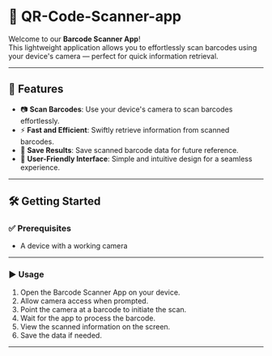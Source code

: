 # 📱 QR-Code-Scanner-app

Welcome to our **Barcode Scanner App**!  
This lightweight application allows you to effortlessly scan barcodes using your device's camera — perfect for quick information retrieval.

---

## 🚀 Features

- 📷 **Scan Barcodes**: Use your device's camera to scan barcodes effortlessly.
- ⚡ **Fast and Efficient**: Swiftly retrieve information from scanned barcodes.
- 💾 **Save Results**: Save scanned barcode data for future reference.
- 🎯 **User-Friendly Interface**: Simple and intuitive design for a seamless experience.

---

## 🛠️ Getting Started

### ✅ Prerequisites

- A device with a working camera

---

### ▶️ Usage

1. Open the Barcode Scanner App on your device.
2. Allow camera access when prompted.
3. Point the camera at a barcode to initiate the scan.
4. Wait for the app to process the barcode.
5. View the scanned information on the screen.
6. Save the data if needed.

---

